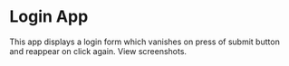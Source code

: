 # Login App
This app displays a login form which vanishes on press of submit button and reappear on click again.
View screenshots.
